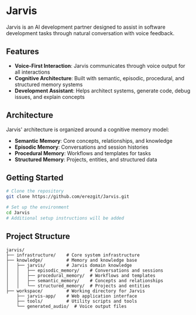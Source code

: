 # Jarvis

Jarvis is an AI development partner designed to assist in software development tasks through natural conversation with voice feedback.

## Features

- **Voice-First Interaction**: Jarvis communicates through voice output for all interactions
- **Cognitive Architecture**: Built with semantic, episodic, procedural, and structured memory systems
- **Development Assistant**: Helps architect systems, generate code, debug issues, and explain concepts

## Architecture

Jarvis' architecture is organized around a cognitive memory model:

- **Semantic Memory**: Core concepts, relationships, and knowledge
- **Episodic Memory**: Conversations and session histories
- **Procedural Memory**: Workflows and templates for tasks
- **Structured Memory**: Projects, entities, and structured data

## Getting Started

```bash
# Clone the repository
git clone https://github.com/erezgit/Jarvis.git

# Set up the environment
cd Jarvis
# Additional setup instructions will be added
```

## Project Structure

```
jarvis/
├── infrastructure/    # Core system infrastructure
├── knowledge/         # Memory and knowledge base
│   ├── jarvis/        # Jarvis domain knowledge
│   │   ├── episodic_memory/    # Conversations and sessions
│   │   ├── procedural_memory/  # Workflows and templates
│   │   ├── semantic_memory/    # Concepts and relationships
│   │   └── structured_memory/  # Projects and entities
├── workspace/         # Working directory for Jarvis
    ├── jarvis-app/    # Web application interface
    ├── tools/         # Utility scripts and tools
    └── generated_audio/  # Voice output files
``` 